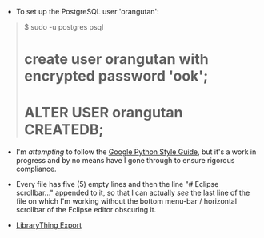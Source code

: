 - To set up the PostgreSQL user 'orangutan':
> $ sudo -u postgres psql
> # create user orangutan with encrypted password 'ook';
> # ALTER USER orangutan CREATEDB;

- I'm _attempting_ to follow the [Google Python Style Guide](https://google.github.io/styleguide/pyguide.html),
but it's a work in progress and by no means have I gone through to ensure
rigorous compliance.

- Every file has five (5) empty lines and then the line "# Eclipse scrollbar..."
appended to it, so that I can actually _see_ the last line of the file on which
I'm working without the bottom menu-bar / horizontal scrollbar of the Eclipse
editor obscuring it.

- [LibraryThing Export](www.librarything.com/export.php?export_type=tsv)